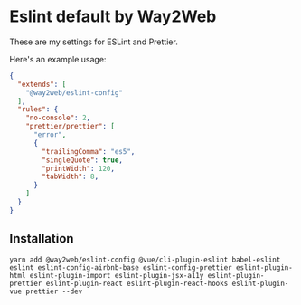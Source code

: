 # Eslint default by Way2Web
These are my settings for ESLint and Prettier.


Here's an example usage:

```json
{
  "extends": [
    "@way2web/eslint-config"
  ],
  "rules": {
    "no-console": 2,
    "prettier/prettier": [
      "error",
      {
        "trailingComma": "es5",
        "singleQuote": true,
        "printWidth": 120,
        "tabWidth": 8,
      }
    ]
  }
}
```

## Installation
```
yarn add @way2web/eslint-config @vue/cli-plugin-eslint babel-eslint eslint eslint-config-airbnb-base eslint-config-prettier eslint-plugin-html eslint-plugin-import eslint-plugin-jsx-a11y eslint-plugin-prettier eslint-plugin-react eslint-plugin-react-hooks eslint-plugin-vue prettier --dev
```
